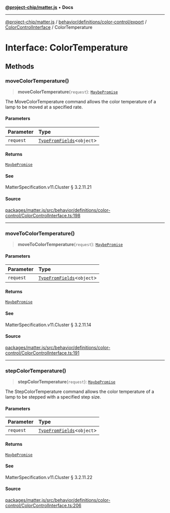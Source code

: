 [**@project-chip/matter.js**](../../../../../../../README.md) • **Docs**

***

[@project-chip/matter.js](../../../../../../../modules.md) / [behavior/definitions/color-control/export](../../../README.md) / [ColorControlInterface](../README.md) / ColorTemperature

# Interface: ColorTemperature

## Methods

### moveColorTemperature()

> **moveColorTemperature**(`request`): [`MaybePromise`](../../../../../../../util/export/README.md#maybepromiset)

The MoveColorTemperature command allows the color temperature of a lamp to be moved at a specified rate.

#### Parameters

| Parameter | Type |
| :------ | :------ |
| `request` | [`TypeFromFields`](../../../../../../../tlv/export/README.md#typefromfieldsf)\<`object`\> |

#### Returns

[`MaybePromise`](../../../../../../../util/export/README.md#maybepromiset)

#### See

MatterSpecification.v11.Cluster § 3.2.11.21

#### Source

[packages/matter.js/src/behavior/definitions/color-control/ColorControlInterface.ts:198](https://github.com/project-chip/matter.js/blob/7a8cbb56b87d4ccf34bec5a9a95ab40a1711324f/packages/matter.js/src/behavior/definitions/color-control/ColorControlInterface.ts#L198)

***

### moveToColorTemperature()

> **moveToColorTemperature**(`request`): [`MaybePromise`](../../../../../../../util/export/README.md#maybepromiset)

#### Parameters

| Parameter | Type |
| :------ | :------ |
| `request` | [`TypeFromFields`](../../../../../../../tlv/export/README.md#typefromfieldsf)\<`object`\> |

#### Returns

[`MaybePromise`](../../../../../../../util/export/README.md#maybepromiset)

#### See

MatterSpecification.v11.Cluster § 3.2.11.14

#### Source

[packages/matter.js/src/behavior/definitions/color-control/ColorControlInterface.ts:191](https://github.com/project-chip/matter.js/blob/7a8cbb56b87d4ccf34bec5a9a95ab40a1711324f/packages/matter.js/src/behavior/definitions/color-control/ColorControlInterface.ts#L191)

***

### stepColorTemperature()

> **stepColorTemperature**(`request`): [`MaybePromise`](../../../../../../../util/export/README.md#maybepromiset)

The StepColorTemperature command allows the color temperature of a lamp to be stepped with a specified step
size.

#### Parameters

| Parameter | Type |
| :------ | :------ |
| `request` | [`TypeFromFields`](../../../../../../../tlv/export/README.md#typefromfieldsf)\<`object`\> |

#### Returns

[`MaybePromise`](../../../../../../../util/export/README.md#maybepromiset)

#### See

MatterSpecification.v11.Cluster § 3.2.11.22

#### Source

[packages/matter.js/src/behavior/definitions/color-control/ColorControlInterface.ts:206](https://github.com/project-chip/matter.js/blob/7a8cbb56b87d4ccf34bec5a9a95ab40a1711324f/packages/matter.js/src/behavior/definitions/color-control/ColorControlInterface.ts#L206)
